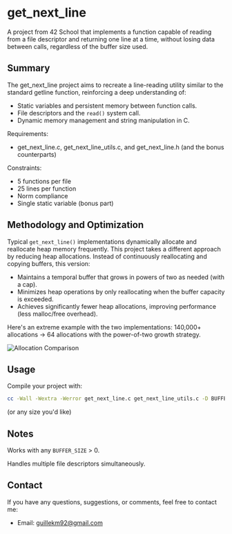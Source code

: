 # get_next_line

A project from 42 School that implements a function capable of reading from a file descriptor and returning one line at a time, without losing data between calls, regardless of the buffer size used.


## Summary

The get_next_line project aims to recreate a line-reading utility similar to the standard getline function, reinforcing a deep understanding of:

- Static variables and persistent memory between function calls.
- File descriptors and the `read()` system call.
- Dynamic memory management and string manipulation in C.

Requirements:

- get_next_line.c, get_next_line_utils.c, and get_next_line.h 
(and the bonus counterparts)

Constraints:

- 5 functions per file
- 25 lines per function
- Norm compliance
- Single static variable (bonus part)

## Methodology and Optimization

Typical `get_next_line()` implementations dynamically allocate and reallocate heap memory frequently.
This project takes a different approach by reducing heap allocations. Instead of continuously reallocating and copying buffers, this version:

- Maintains a temporal buffer that grows in powers of two as needed (with a cap).
- Minimizes heap operations by only reallocating when the buffer capacity is exceeded.
- Achieves significantly fewer heap allocations, improving performance (less malloc/free overhead).

Here's an extreme example with the two implementations: 140,000+ allocations → 64 allocations with the power-of-two growth strategy.

![Allocation Comparison](https://i.imgur.com/A70rJ8V.png)

## Usage

Compile your project with:

```bash
cc -Wall -Wextra -Werror get_next_line.c get_next_line_utils.c -D BUFFER_SIZE=42
```
(or any size you'd like)

## Notes

Works with any `BUFFER_SIZE` > 0.

Handles multiple file descriptors simultaneously.

## Contact

If you have any questions, suggestions, or comments, feel free to contact me:
- Email: guillekm92@gmail.com